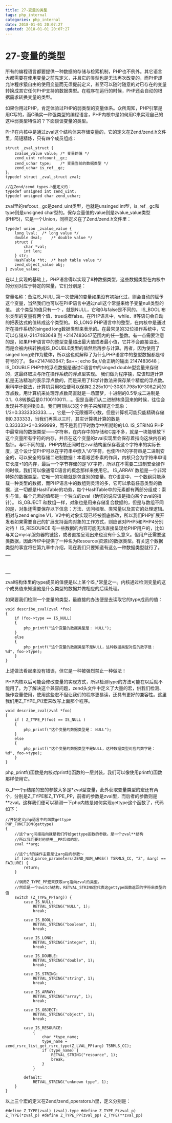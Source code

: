 ```yaml
---
title: 27-变量的类型
tags: php_internal
categories: php_internal
date: 2018-01-01 20:07:27
updated: 2018-01-01 20:07:27
---
```


# 27-变量的类型
所有的编程语言都要提供一种数据的存储与检索机制，PHP也不例外。其它语言大都需要在使用变量之前先定义，并且它的类型也是无法再次改变的，而PHP却允许程序猿自由的使用变量而无须提前定义，甚至可以随时随意的对已存在的变量转换成其它任何PHP支持的数据类型。在程序在运行的时候，PHP还会自动的根据需求转换变量的类型。

如果你用过PHP，肯定体验过PHP的弱类型的变量体系。众所周知，PHP引擎是用C写的，而C确实一种强类型的编程语言，PHP内核中是如何用C来实现自己的这种弱类型特性的？下面谈谈变量的类型。

PHP在内核中是通过zval这个结构体来存储变量的，它的定义在Zend/zend.h文件里，简短精炼，只有四个成员组成：

    struct _zval_struct {
    	zvalue_value value;	/* 变量的值 */
    	zend_uint refcount__gc;
    	zend_uchar type;	/* 变量当前的数据类型 */
    	zend_uchar is_ref__gc;
    };
    typedef struct _zval_struct zval;

    //在Zend/zend_types.h里定义的：
    typedef unsigned int zend_uint;
    typedef unsigned char zend_uchar;

zval里的refcout__gc是zend_uint类型，也就是unsinged int型，is_ref__gc和type则是unsigned char型的。保存变量值的value则是zvalue_value类型(PHP5)，它是一个Union，同样定义在了Zend/zend.h文件里：

    typedef union _zvalue_value {
    	long lval;	/* long value */
    	double dval;	/* double value */
    	struct {
    		char *val;
    		int len;
    	} str;
    	HashTable *ht;	/* hash table value */
    	zend_object_value obj;
    } zvalue_value;

在以上实现的基础上，PHP语言得以实现了8种数据类型，这些数据类型在内核中的分别对应于特定的常量，它们分别是：

<table>
<td><tr>常量名称：</tr><tr>备注</tr></td>
<td><tr>IS_NULL</tr><tr>
第一次使用的变量如果没有初始化过，则会自动的赋予这个变量，当然我们也可以在PHP语言中通过null这个常量来给予变量null类型的值。 这个类型的值只有一个 ，就是NULL，它和0与false是不同的。
</tr></td>
<td><tr>IS_BOOL</tr><tr>
布尔类型的变量有两个值，true或者false。在PHP语言中，while、if等语句会自动的把表达式的值转成这个类型的。
</tr></td>
<td><tr>IS_LONG</tr><tr>
PHP语言中的整型，在内核中是通过所在操作系统的singed long数据类型来表示的。在最常见的32位操作系统中，它可以存储从-2147483648 到 +2147483647范围内的任一整数。有一点需要注意的是，如果PHP语言中的整型变量超出最大值或者最小值，它并不会直接溢出，而是会被内核转换成IS_DOUBLE类型的值然后再参与计算。再者，因为使用了singed long来作为载体，所以这也就解释了为什么PHP语言中的整型数据都是带符号的了。
$a=2147483647;
$a++;
echo $a;//会正确的输出	2147483648；
</tr></td>
<td><tr>IS_DOUBLE</tr><tr>
PHP中的浮点数据是通过C语言中的singed double型变量来存储的，这最终取决与所在操作系统的浮点型实现。 我们做为程序猿，应该知道计算机是无法精准的表示浮点数的，而是采用了科学计数法来保存某个精度的浮点数。用科学计数法，计算机只用8位便可以保存2.225x10^(-308)1.798x10^308之间的浮点数。用计算机来处理浮点数简直就是一场噩梦，十进制的0.5专成二进制是0.1，0.8转换后是0.1100110011....。但是当我们从二进制转换回来的时候，往往会发现并不能得到0.8。我们用1除以3这个例子来解释这个现象：1/3=0.3333333333.....，它是一个无限循环小数，但是计算机可能只能精确存储到0.333333，当我们再乘以三时，其实计算机计算的数是0.333333*3=0.999999，而不是我们平时数学中所期盼的1.0.
</tr></td>
<td><tr>IS_STRING</tr><tr>
PHP中最常用的数据类型——字符串，在内存中的存储和C差不多，就是一块能够放下这个变量所有字符的内存，并且在这个变量的zval实现里会保存着指向这块内存的指针。与C不同的是，PHP内核还同时在zval结构里保存着这个字符串的实际长度，这个设计使PHP可以在字符串中嵌入‘\0’字符，也使PHP的字符串是二进制安全的，可以安全的存储二进制数据！本着艰苦朴素的作风，内核只会为字符串申请它长度+1的内存，最后一个字节存储的是‘\0’字符，所以在不需要二进制安全操作的时候，我们可以像通常C语言的概念那样来使用它。
</tr></td>
<td><tr>IS_ARRAY</tr><tr>
数组是一个非常特殊的数据类型，它唯一的功能就是包含别的变量。在C语言中，一个数组只能承载一种类型的数据，而PHP语言中的数组则灵活的多，它可以承载任意类型的数据，这一切都是HashTable的功劳，每个HashTable中的元素都有两部分组成：索引与值，每个元素的值都是一个独立的zval（确切的说应该是指向某个zval的指针）。
</tr></td>
<td><tr>IS_OBJECT</tr><tr>
和数组一样，对象也是用来存储复合数据的，但是与数组不同的是，对象还需要保存以下信息：方法、访问权限、类常量以及其它的处理逻辑。相对与zend engine V1，V2中的对象实现已经被彻底修改，所以我们PHP扩展开发者如果需要自己的扩展支持面向对象的工作方式，则应该对PHP5和PHP4分别对待！
</tr></td>
<td><tr>IS_RESOURCE</tr><tr>
有一些数据的内容可能无法直接呈现给PHP用户的，比如与某台mysql服务器的链接，或者直接呈现出来也没有什么意义。但用户还需要这类数据，因此PHP中提供了一种名为Resource(资源)的数据类型。有关这个数据类型的事宜将在第九章中介绍，现在我们只要知道有这么一种数据类型就行了。
</tr></td>
</table>

zval结构体里的type成员的值便是以上某个IS_*常量之一。内核通过检测变量的这个成员值来知道他是什么类型的数据并做相应的后续处理。

如果要我们检测一个变量的类型，最直接的办法便是去读取它的type成员的值：

    void describe_zval(zval *foo)
    {
    	if (foo->type == IS_NULL)
    	{
    		php_printf("这个变量的数据类型是： NULL");
        }
        else
        {
            php_printf("这个变量的数据类型不是NULL，这种数据类型对应的数字是： %d", foo->type);
        }
    }

上述做法看起来没有错误，但它是一种被强烈禁止一种做法！

PHP内核以后可能会修改变量的实现方式，所以检测type的方法可能在以后就不能用了。为了解决这个兼容问题，zend头文件中定义了大量的宏，供我们检测、操作变量使用，使用这些宏不但让我们的程序更易读，还具有更好的兼容性。这里我们用Z_TYPE_P()宏来改写上面那个程序。

    void describe_zval(zval *foo)
    {
        if ( Z_TYPE_P(foo) == IS_NULL )
        {
            php_printf("这个变量的数据类型是： NULL");
        }
        else
        {
            php_printf("这个变量的数据类型不是NULL，这种数据类型对应的数字是： %d", foo->type);
        }
    }

php_printf()函数是内核对printf()函数的一层封装，我们可以像使用printf()函数那样使用它。

以_P一个p结尾的宏的参数大多是*zval型变量，此外获取变量类型的宏还有两个，分别是Z_TYPE和Z_TYPE_PP，前者的参数是zval型，而后者的参数则是**zval。这样我们便可以猜测一下php内核是如何实现gettype这个函数了，代码如下：

    //开始定义php语言中的函数gettype
    PHP_FUNCTION(gettype)
    {
    	//这个arg间接指向就是我们传给gettype函数的参数。是一个zval**结构
    	//所以我们要对他使用__PP后缀的宏。
    	zval **arg;

    	//这个if的操作主要是让arg指向参数～
    	if (zend_parse_parameters(ZEND_NUM_ARGS() TSRMLS_CC, "Z", &arg) == FAILURE) {
    		return;
    	}

    	//调用Z_TYPE_PP宏来获取arg指向zval的类型。
    	//然后是一个switch结构，RETVAL_STRING宏代表这gettype函数返回的字符串类型的值
    	switch (Z_TYPE_PP(arg)) {
    		case IS_NULL:
    			RETVAL_STRING("NULL", 1);
    			break;

    		case IS_BOOL:
    			RETVAL_STRING("boolean", 1);
    			break;

    		case IS_LONG:
    			RETVAL_STRING("integer", 1);
    			break;

    		case IS_DOUBLE:
    			RETVAL_STRING("double", 1);
    			break;

    		case IS_STRING:
    			RETVAL_STRING("string", 1);
    			break;

    		case IS_ARRAY:
    			RETVAL_STRING("array", 1);
    			break;

    		case IS_OBJECT:
    			RETVAL_STRING("object", 1);
    			break;

    		case IS_RESOURCE:
    			{
    				char *type_name;
    				type_name = zend_rsrc_list_get_rsrc_type(Z_LVAL_PP(arg) TSRMLS_CC);
    				if (type_name) {
    					RETVAL_STRING("resource", 1);
    					break;
    				}
    			}

    		default:
    			RETVAL_STRING("unknown type", 1);
    	}
    }

以上三个宏的定义在Zend/zend_operators.h里，定义分别是：

    #define Z_TYPE(zval) (zval).type #define Z_TYPE_P(zval_p) Z_TYPE(*zval_p) #define Z_TYPE_PP(zval_pp) Z_TYPE(**zval_pp)
